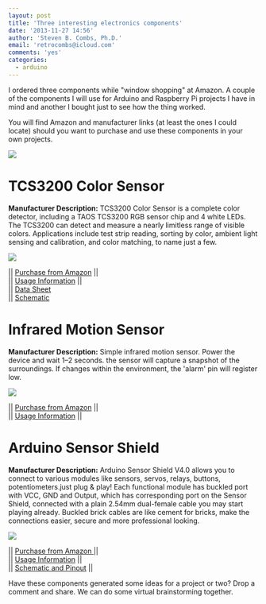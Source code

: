 ```yaml
---
layout: post
title: 'Three interesting electronics components'
date: '2013-11-27 14:56'
author: 'Steven B. Combs, Ph.D.'
email: 'retrocombs@icloud.com'
comments: 'yes'
categories:
  - arduino
---
```


I ordered three components while "window shopping" at Amazon. A couple of the components I will use for Arduino and Raspberry Pi projects I have in mind and another I bought just to see how the thing worked.

You will find Amazon and manufacturer links (at least the ones I could locate) should you want to purchase and use these components in your own projects.

![][1]

# TCS3200 Color Sensor
**Manufacturer Description:** TCS3200 Color Sensor is a complete color detector, including a TAOS TCS3200 RGB sensor chip and 4 white LEDs. The TCS3200 can detect and measure a nearly limitless range of visible colors. Applications include test strip reading, sorting by color, ambient light sensing and calibration, and color matching, to name just a few.

![][2]

|| [Purchase from Amazon][3] ||<br>|| [Usage Information][4] ||<br>|| [Data Sheet][5]<br>|| [Schematic][6]

# Infrared Motion Sensor
**Manufacturer Description:** Simple infrared motion sensor. Power the device and wait 1–2 seconds. the sensor will capture a snapshot of the surroundings. If changes within the environment, the 'alarm' pin will register low.

![][7]

|| [Purchase from Amazon][8] ||<br>|| [Usage Information][9] ||

# Arduino Sensor Shield
**Manufacturer Description:** Arduino Sensor Shield V4.0 allows you to connect to various modules like sensors, servos, relays, buttons, potentiometers.just plug & play! Each functional module has buckled port with VCC, GND and Output, which has corresponding port on the Sensor Shield, connected with a plain 2.54mm dual-female cable you may start playing already. Buckled brick cables are like cement for bricks, make the connections easier, secure and more professional looking.

![][10]

|| [Purchase from Amazon ][11] ||<br>|| [Usage Information][12] ||<br>|| [Schematic and Pinout][13] ||

Have these components generated some ideas for a project or two? Drop a comment and share. We can do some virtual brainstorming together.

[1]: http://2.bp.blogspot.com/-a0seywxOMis/UpZ5wwPlPnI/AAAAAAABNDI/vpwKl5AyNoA/s1600/photo+1.JPG
[2]: http://3.bp.blogspot.com/-Qd5DchIfslQ/UpZ3EDW0hBI/AAAAAAABNCs/tYD0h_OierU/s1600/TCS3200+Color+Sensor.jpg
[3]: http://www.amazon.com/gp/product/B008F7K168/ref=as_li_ss_tl?ie=UTF8&camp=1789&creative=390957&creativeASIN=B008F7K168&linkCode=as2&tag=stevenccom-20
[4]: http://www.dfrobot.com/wiki/index.php?title=TCS3200_Color_Sensor_(SKU:SEN0101)
[5]: http://www.dfrobot.com/image/data/SEN0101/TCS3200%20TCS3210.pdf
[6]: http://www.dfrobot.com/image/data/SEN0101/TCS3200%20Sch.pdf
[7]: http://4.bp.blogspot.com/-YMEw8rOBcNY/UpZ3JTYAzCI/AAAAAAABNC0/Py8bv0VyTyA/s1600/HC-SR501+Human+Sensor+Module+Pyroelectric+Infrared.jpg
[8]: http://www.amazon.com/gp/product/B007XQRKD4/ref=as_li_ss_tl?ie=UTF8&camp=1789&creative=390957&creativeASIN=B007XQRKD4&linkCode=as2&tag=stevenccom-20
[9]: http://www.dfrobot.com/wiki/index.php?title=Digital_Infrared_motion_sensor_(SKU:SEN0018)
[10]: http://3.bp.blogspot.com/-hqjYUlazWVA/UpZ3R7YSdRI/AAAAAAABNC8/McQmrUTWgxY/s1600/Arduino+Sensor+Shield.jpg
[11]: http://www.amazon.com/gp/product/B006TQ314G/ref=as_li_ss_tl?ie=UTF8&camp=1789&creative=390957&creativeASIN=B006TQ314G&linkCode=as2&tag=stevenccom-20
[12]: http://www.sainsmart.com/sainsmart-sensor-shield-v4-module-for-arduino-duemilanove-uno-mega2560-atmel.html
[13]: http://www.sainsmart.com/zen/documents/20-011-904/Pinout.png
